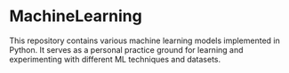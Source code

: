 # MachineLearning
This repository contains various machine learning models implemented in Python. It serves as a personal practice ground for learning and experimenting with different ML techniques and datasets.
